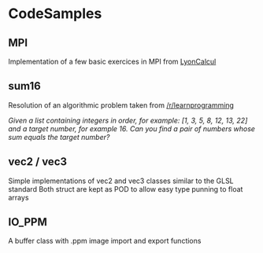 # CodeSamples

## MPI
Implementation of a few basic exercices in MPI from [LyonCalcul](http://lyoncalcul.univ-lyon1.fr/ed/2019/)

## sum16
Resolution of an algorithmic problem taken from [/r/learnprogramming](https://www.reddit.com/r/learnprogramming/comments/9vp1vv/an_interesting_problem_from_a_job_interview_at/)

_Given a list containing integers in order, for example: [1, 3, 5, 8, 12, 13, 22] and a target number, for example 16._
_Can you find a pair of numbers whose sum equals the target number?_

## vec2 / vec3
Simple implementations of vec2 and vec3 classes similar to the GLSL standard
Both struct are kept as POD to allow easy type punning to float arrays

## IO\_PPM
A buffer class with .ppm image import and export functions

